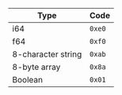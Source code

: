 | Type | Code |
| -- | -- |
| i64 | `0xe0` |
| f64 | `0xf0` |
| 8-character string | `0xab` |
| 8-byte array | `0x8a` |
| Boolean | `0x01` |